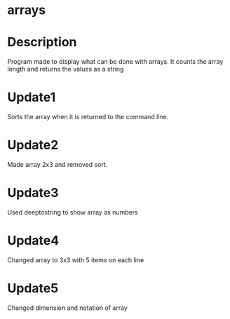 # arrays

# Description
Program made to display what can be done with arrays.  It counts the array length and returns the values as a string

# Update1
Sorts the array when it is returned to the command line.

# Update2
Made array 2x3 and removed sort.

# Update3
Used deeptostring to show array as numbers

# Update4
Changed array to 3x3 with 5 items on each line

# Update5
Changed dimension and notation of array

